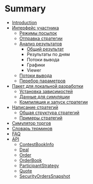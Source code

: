 # Summary

* [Introduction](README.md)
* [Интерфейс участника](interface/README.md)
   * [Режимы посылок](interface/modes.md)
   * [Отправка стратегии](interface/submit.md)
   * [Анализ результатов](interface/results.md)
       * [Общий результат](interface/analysis/common_results.md)
       * Результаты по дням
       * Потоки вывода
       * Графики
       * Viewer
   * [Потоки вывода](interface/output.md)
   * [Перебор параметров](interface/params.md)
* [Пакет для локальной разработки](local-pack/README.md)
   * [Установка зависимостей](local-pack/requirements.md)
   * [Данные для симуляции](local-pack/data.md)
   * [Компиляция и запуск стратегии](local-pack/run.md)
* [Написание стратегий](strategy/README.md)
   * [Общая структура стратегий](strategy/structure.md)
   * [Примеры стратегий](strategy/examples.md)
* [Симулятор торгов](simulator/README.md)
* [Словарь терминов](terms.md)
* [FAQ](FAQ.md)
* [API](api/README.md)
   * [ContestBookInfo](api/ContestBookInfo.md)
   * [Deal](api/Deal.md)
   * [Order](api/Order.md)
   * [OrderBook](api/OrderBook.md)
   * [ParticipantStrategy](api/ParticipantStrategy.md)
   * [Quote](api/Quote.md)
   * [SecurityOrdersSnapshot](api/SecurityOrdersSnapshot.md)

